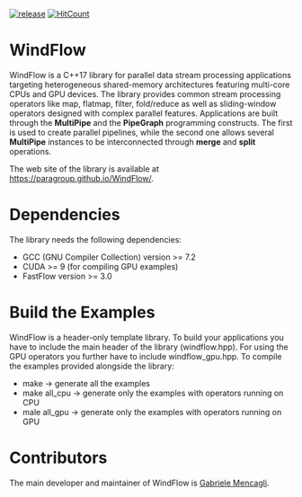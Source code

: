 [![release](https://img.shields.io/github/release/paragroup/windflow.svg)](https://github.com/paragroup/windflow/releases/latest)
[![HitCount](http://hits.dwyl.io/paragroup/windflow.svg)](http://hits.dwyl.io/paragroup/windflow)

# WindFlow

WindFlow is a C++17 library for parallel data stream processing
applications targeting heterogeneous shared-memory architectures
featuring multi-core CPUs and GPU devices. The library provides
common stream processing operators like map, flatmap, filter,
fold/reduce as well as sliding-window operators designed with
complex parallel features. Applications are built through the
<b>MultiPipe</b> and the <b>PipeGraph</b> programming
constructs. The first is used to create parallel pipelines, while
the second one allows several <b>MultiPipe</b> instances to be
interconnected through <b>merge</b> and <b>split</b> operations.

The web site of the library is available at
https://paragroup.github.io/WindFlow/.

# Dependencies
The library needs the following dependencies:
* GCC (GNU Compiler Collection) version >= 7.2
* CUDA >= 9 (for compiling GPU examples)
* FastFlow version >= 3.0

# Build the Examples
WindFlow is a header-only template library. To build your
applications you have to include the main header of the library
(windflow.hpp). For using the GPU operators you further have to
include windflow_gpu.hpp. To compile the examples provided
alongside the library:
* make -> generate all the examples
* make all_cpu -> generate only the examples with operators
  running on CPU
* male all_gpu -> generate only the examples with operators
  running on GPU

# Contributors
The main developer and maintainer of WindFlow is [Gabriele
Mencagli](mailto:mencagli@di.unipi.it).
